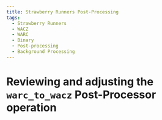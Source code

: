 ```yaml
---
title: Strawberry Runners Post-Processing
tags:
  - Strawberry Runners
  - WACZ
  - WARC
  - Binary
  - Post-processing
  - Background Processing
---
```


# Reviewing and adjusting the `warc_to_wacz` Post-Processor operation